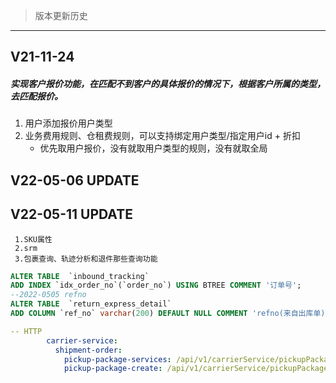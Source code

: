 >版本更新历史
---
## V21-11-24

##### 实现客户报价功能，在匹配不到客户的具体报价的情况下，根据客户所属的类型，去匹配报价。
1.  用户添加报价用户类型
2.  业务费用规则、仓租费规则，可以支持绑定用户类型/指定用户id + 折扣
    * 优先取用户报价，没有就取用户类型的规则，没有就取全局

## V22-05-06 UPDATE

## V22-05-11 UPDATE
     1.SKU属性
     2.srm
     3.包裹查询、轨迹分析和退件那些查询功能
``` sql
ALTER TABLE  `inbound_tracking` 
ADD INDEX `idx_order_no`(`order_no`) USING BTREE COMMENT '订单号';
--2022-0505 refno
ALTER TABLE  `return_express_detail` 
ADD COLUMN `ref_no` varchar(200) DEFAULT NULL COMMENT 'refno(来自出库单)';
```
```yml
-- HTTP
        carrier-service:
          shipment-order:
            pickup-package-services: /api/v1/carrierService/pickupPackage/services
            pickup-package-create: /api/v1/carrierService/pickupPackage/create
```